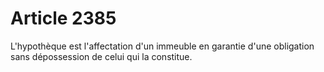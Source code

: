 # Article 2385

L'hypothèque est l'affectation d'un immeuble en garantie d'une obligation sans dépossession de celui qui la constitue.
